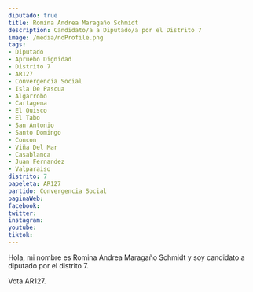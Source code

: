 ```yaml
---
diputado: true
title: Romina Andrea Maragaño Schmidt
description: Candidato/a a Diputado/a por el Distrito 7
image: /media/noProfile.png
tags:
- Diputado
- Apruebo Dignidad
- Distrito 7
- AR127
- Convergencia Social
- Isla De Pascua
- Algarrobo
- Cartagena
- El Quisco
- El Tabo
- San Antonio
- Santo Domingo
- Concon
- Viña Del Mar
- Casablanca
- Juan Fernandez
- Valparaiso
distrito: 7
papeleta: AR127
partido: Convergencia Social
paginaWeb:
facebook:
twitter:
instagram:
youtube:
tiktok:
---
```

Hola, mi nombre es Romina Andrea Maragaño Schmidt y soy candidato a diputado por el distrito 7.

Vota AR127.